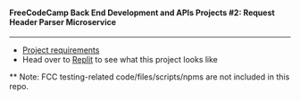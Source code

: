 #### FreeCodeCamp Back End Development and APIs Projects #2: Request Header Parser Microservice
---
- [Project requirements](https://www.freecodecamp.org/learn/back-end-development-and-apis/back-end-development-and-apis-projects/request-header-parser-microservice)
- Head over to [Replit](https://headerparser.songluck.repl.co) to see what this project looks like

** Note: FCC testing-related code/files/scripts/npms are not included in this repo.

